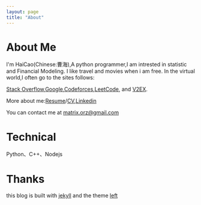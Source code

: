 ```yaml
---
layout: page
title: "About"
---
```


About Me
======
I'm HaiCao(Chinese:曹海),A python programmer,I am intrested in statistic and Financial Modeling.
I like travel and movies when i am free.
In the virtual world,I often go to the sites follows:

[Stack Overflow](http://stackoverflow.com/),[Google](http://google.com),[Codeforces](http://codeforces.com/),[LeetCode](http://oj.leetcode.com/), and [V2EX](http://www.v2ex.com).

More about me:[Resume](/resume)/[CV](/about/cv/resume.pdf),[Linkedin](http://www.linkedin.com/profile/view?id=127204924) 

You can contact me at [matrix.orz@gmail.com](matrix.orz@gmail.com)

Technical
=========
Python、C++、Nodejs

Thanks
=======

this blog is built with [jekyll]() and the theme [left]()

